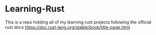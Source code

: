 # Learning-Rust
This is a repo holding all of my learning rust projects following the official rust docs 
https://doc.rust-lang.org/stable/book/title-page.html
